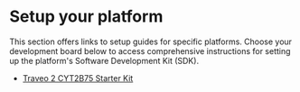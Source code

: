 # Setup your platform

This section offers links to setup guides for specific platforms. Choose your development board below to access comprehensive instructions for setting up the platform's Software Development Kit (SDK).

- [Traveo 2 CYT2B75 Starter Kit](./Infineon/cyt2b75/readme.md)
